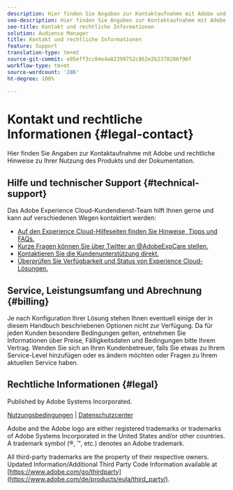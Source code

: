 ```yaml
---
description: Hier finden Sie Angaben zur Kontaktaufnahme mit Adobe und rechtliche Hinweise zu Ihrer Nutzung des Produkts und der Dokumentation.
seo-description: Hier finden Sie Angaben zur Kontaktaufnahme mit Adobe und rechtliche Hinweise zu Ihrer Nutzung des Produkts und der Dokumentation.
seo-title: Kontakt und rechtliche Informationen
solution: Audience Manager
title: Kontakt und rechtliche Informationen
feature: Support
translation-type: tm+mt
source-git-commit: e05eff3cc04e4a82399752c862e2b2370286f96f
workflow-type: tm+mt
source-wordcount: '286'
ht-degree: 100%

---
```



# Kontakt und rechtliche Informationen {#legal-contact}

Hier finden Sie Angaben zur Kontaktaufnahme mit Adobe und rechtliche Hinweise zu Ihrer Nutzung des Produkts und der Dokumentation.

## Hilfe und technischer Support  {#technical-support}

Das Adobe Experience Cloud-Kundendienst-Team hilft Ihnen gerne und kann auf verschiedenen Wegen kontaktiert werden:

* [Auf den Experience Cloud-Hilfeseiten finden Sie Hinweise, Tipps und FAQs.](https://helpx.adobe.com/de/support.ec.html)
* [Kurze Fragen können Sie über Twitter an @AdobeExpCare stellen.](https://twitter.com/AdobeExpCare)
* [Kontaktieren Sie die Kundenunterstützung direkt.](https://helpx.adobe.com/de/contact/enterprise-support.ec.html)
* [Überprüfen Sie Verfügbarkeit und Status von Experience Cloud-Lösungen.](https://status.adobe.com/)

## Service, Leistungsumfang und Abrechnung {#billing}

Je nach Konfiguration Ihrer Lösung stehen Ihnen eventuell einige der in diesem Handbuch beschriebenen Optionen nicht zur Verfügung. Da für jeden Kunden besondere Bedingungen gelten, entnehmen Sie Informationen über Preise, Fälligkeitsdaten und Bedingungen bitte Ihrem Vertrag. Wenden Sie sich an Ihren Kundenbetreuer, falls Sie etwas zu Ihrem Service-Level hinzufügen oder es ändern möchten oder Fragen zu Ihrem aktuellen Service haben.

## Rechtliche Informationen  {#legal}

Published by Adobe Systems Incorporated.

[Nutzungsbedingungen](https://www.adobe.com/de/legal/terms.html) | [Datenschutzcenter](https://www.adobe.com/de/privacy.html)

Adobe and the Adobe logo are either registered trademarks or trademarks of Adobe Systems Incorporated in the United States and/or other countries. A trademark symbol (®, ™, etc.) denotes an Adobe trademark.

All third-party trademarks are the property of their respective owners. Updated Information/Additional Third Party Code Information available at [https://www.adobe.com/go/thirdparty](https://www.adobe.com/de/products/eula/third_party/).
